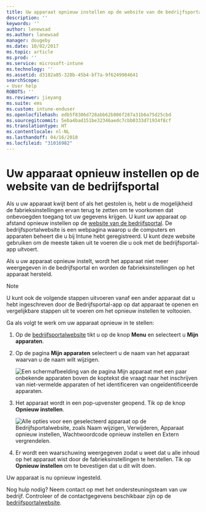 ```yaml
---
title: Uw apparaat opnieuw instellen op de website van de bedrijfsportal | Microsoft Docs
description: ''
keywords: ''
author: lenewsad
ms.author: lanewsad
manager: dougeby
ms.date: 10/02/2017
ms.topic: article
ms.prod: ''
ms.service: microsoft-intune
ms.technology: ''
ms.assetid: d3182a85-328b-45b4-bf7a-9f6249984641
searchScope:
- User help
ROBOTS: ''
ms.reviewer: jieyang
ms.suite: ems
ms.custom: intune-enduser
ms.openlocfilehash: edb5f8306d728abb62b806f287a31b6a75d25cbd
ms.sourcegitcommit: 5eba4bad151be32346aedc7cbb0333d71934f8cf
ms.translationtype: HT
ms.contentlocale: nl-NL
ms.lasthandoff: 04/16/2018
ms.locfileid: "31016982"
---
```

# <a name="reset-your-device-from-the-company-portal-website"></a>Uw apparaat opnieuw instellen op de website van de bedrijfsportal

Als u uw apparaat kwijt bent of als het gestolen is, hebt u de mogelijkheid de fabrieksinstellingen ervan terug te zetten om te voorkomen dat onbevoegden toegang tot uw gegevens krijgen. U kunt uw apparaat op afstand opnieuw instellen op de [website van de bedrijfsportal](https://portal.manage.microsoft.com#HelpDeskDialog). De bedrijfsportalwebsite is een webpagina waarop u de computers en apparaten beheert die u bij Intune hebt geregistreerd. U kunt deze website gebruiken om de meeste taken uit te voeren die u ook met de bedrijfsportal-app uitvoert.

Als u uw apparaat opnieuw instelt, wordt het apparaat niet meer weergegeven in de bedrijfsportal en worden de fabrieksinstellingen op het apparaat hersteld.

> [!Note]
> U kunt ook de volgende stappen uitvoeren vanaf een ander apparaat dat u hebt ingeschreven door de Bedrijfsportal-app op dat apparaat te openen en vergelijkbare stappen uit te voeren om het opnieuw instellen te voltooien. 

Ga als volgt te werk om uw apparaat opnieuw in te stellen:

1. Op de [bedrijfsportalwebsite](https://portal.manage.microsoft.com#HelpDeskDialog) tikt u op de knop __Menu__ en selecteert u __Mijn apparaten__.

2. Op de pagina __Mijn apparaten__ selecteert u de naam van het apparaat waarvan u de naam wilt wijzigen.

   ![Een schermafbeelding van de pagina Mijn apparaat met een paar onbekende apparaten boven de koptekst die vraagt naar het inschrijven van niet-vermelde apparaten of het identificeren van ongeïdentificeerde apparaten.](./media/macOS_enroll_002_tap_here_banner.png)

3. Het apparaat wordt in een pop-upvenster geopend. Tik op de knop **Opnieuw instellen**.

   ![Alle opties voor een geselecteerd apparaat op de Bedrijfsportalwebsite, zoals Naam wijzigen, Verwijderen, Apparaat opnieuw instellen, Wachtwoordcode opnieuw instellen en Extern vergrendelen. ](./media/iwp-screen-with-all-options.png)

4. Er wordt een waarschuwing weergegeven zodat u weet dat u alle inhoud op het apparaat wist door de fabrieksinstellingen te herstellen. Tik op **Opnieuw instellen** om te bevestigen dat u dit wilt doen.

Uw apparaat is nu opnieuw ingesteld.

Nog hulp nodig? Neem contact op met het ondersteuningsteam van uw bedrijf. Controleer of de contactgegevens beschikbaar zijn op de [bedrijfsportalwebsite](https://portal.manage.microsoft.com#HelpDeskDialog).
